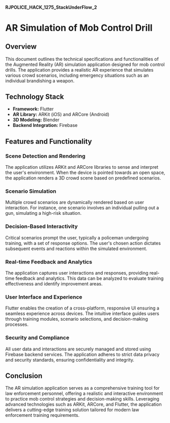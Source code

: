 #### RJPOLICE_HACK_1275_StackUnderFlow_2

# AR Simulation of Mob Control Drill

## Overview
This document outlines the technical specifications and functionalities of the Augmented Reality (AR) simulation application designed for mob control drills. The application provides a realistic AR experience that simulates various crowd scenarios, including emergency situations such as an individual brandishing a weapon.

## Technology Stack
- **Framework:** Flutter
- **AR Library:** ARKit (iOS) and ARCore (Android)
- **3D Modeling:** Blender
- **Backend Integration:** Firebase

## Features and Functionality
### Scene Detection and Rendering
The application utilizes ARKit and ARCore libraries to sense and interpret the user's environment. When the device is pointed towards an open space, the application renders a 3D crowd scene based on predefined scenarios.

### Scenario Simulation
Multiple crowd scenarios are dynamically rendered based on user interaction. For instance, one scenario involves an individual pulling out a gun, simulating a high-risk situation.

### Decision-Based Interactivity
Critical scenarios prompt the user, typically a policeman undergoing training, with a set of response options. The user's chosen action dictates subsequent events and reactions within the simulated environment.

### Real-time Feedback and Analytics
The application captures user interactions and responses, providing real-time feedback and analytics. This data can be analyzed to evaluate training effectiveness and identify improvement areas.

### User Interface and Experience
Flutter enables the creation of a cross-platform, responsive UI ensuring a seamless experience across devices. The intuitive interface guides users through training modules, scenario selections, and decision-making processes.

### Security and Compliance
All user data and interactions are securely managed and stored using Firebase backend services. The application adheres to strict data privacy and security standards, ensuring confidentiality and integrity.

## Conclusion
The AR simulation application serves as a comprehensive training tool for law enforcement personnel, offering a realistic and interactive environment to practice mob control strategies and decision-making skills. Leveraging advanced technologies such as ARKit, ARCore, and Flutter, the application delivers a cutting-edge training solution tailored for modern law enforcement training requirements.
